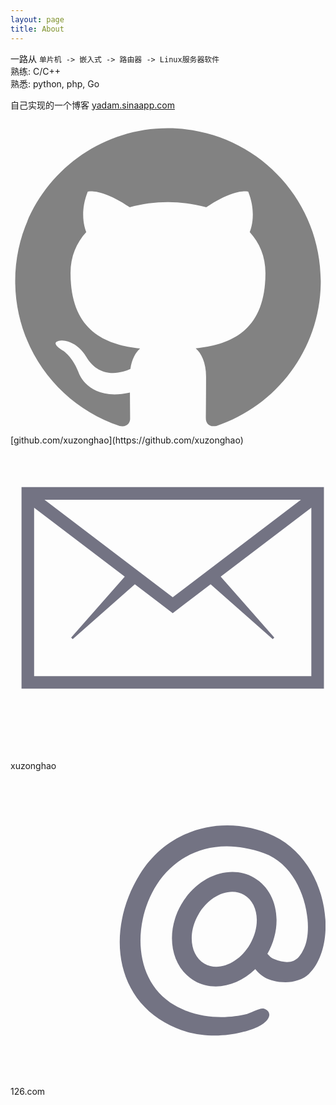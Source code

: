 ```yaml
---
layout: page
title: About
---
```


一路从 `单片机 -> 嵌入式 -> 路由器 -> Linux服务器软件`  
熟练: C/C++  
熟悉: python, php, Go  

自己实现的一个博客 [yadam.sinaapp.com](http://yadam.sinaapp.com)  

<span class="icon icon--github">
	<svg viewBox="0 0 16 16">
	<path fill="#828282" d="M7.999,0.431c-4.285,0-7.76,3.474-7.76,7.761 c0,3.428,2.223,6.337,5.307,7.363c0.388,0.071,0.53-0.168,0.53-0.374c0-0.184-0.007-0.672-0.01-1.32 c-2.159,0.469-2.614-1.04-2.614-1.04c-0.353-0.896-0.862-1.135-0.862-1.135c-0.705-0.481,0.053-0.472,0.053-0.472 c0.779,0.055,1.189,0.8,1.189,0.8c0.692,1.186,1.816,0.843,2.258,0.645c0.071-0.502,0.271-0.843,0.493-1.037 C4.86,11.425,3.049,10.76,3.049,7.786c0-0.847,0.302-1.54,0.799-2.082C3.768,5.507,3.501,4.718,3.924,3.65 c0,0,0.652-0.209,2.134,0.796C6.677,4.273,7.34,4.187,8,4.184c0.659,0.003,1.323,0.089,1.943,0.261 c1.482-1.004,2.132-0.796,2.132-0.796c0.423,1.068,0.157,1.857,0.077,2.054c0.497,0.542,0.798,1.235,0.798,2.082 c0,2.981-1.814,3.637-3.543,3.829c0.279,0.24,0.527,0.713,0.527,1.437c0,1.037-0.01,1.874-0.01,2.129 c0,0.208,0.14,0.449,0.534,0.373c3.081-1.028,5.302-3.935,5.302-7.362C15.76,3.906,12.285,0.431,7.999,0.431z"></path>
	</svg>
</span> 
[github.com/xuzonghao](https://github.com/xuzonghao)
<br/>
<span class="icon icon--github">
<svg viewBox="0 0 16 16">
    <g class="transform-group">
      <g transform="translate(-2, 13) scale(1, -1) scale(0.02, 0.02)">
        <path d="M128 544v-512h768v512h-768zM512 264.2l-325.6 247.8h651.2l-325.6-247.8zM160 64v427.8l230.2-175.2-136.2-154.6 4-4 157.8 139.2 96.2-73.2 96.2 73.2 157.8-139.2 4 4-136.2 154.8 230.2 175v-427.8h-704z" fill="#737383"></path>
      </g>
    </g>
</svg>
</span> 
xuzonghao<span class="icon icon--github">
<svg viewBox="0 0 16 16">
	<g class="transform-group">
	  <g transform="translate(-1, 15) scale(1, -1) scale(0.023, 0.023)">
	    <path d="M702.446493 204.037415c-11.831466-11.655458-32.94432-18.376533-51.439556-18.376533-39.786145 0-57.759495 17.311271-66.970274 28.936029-38.655392-37.607526-92.507904-49.921993-134.25675-25.818015-52.423977 30.266327-65.47727 105.798605-29.157064 168.70533 36.31816 62.908772 108.258633 89.367377 160.682609 59.103096 52.42193-30.268374 65.47727-105.798605 29.157064-168.707376 1.236154 2.143826 4.729721-6.867408 14.684444-10.960633 46.50108-19.119453 58.149375 7.150864 65.762773 21.921265 24.961508 48.437176 1.856277 179.808202-87.683015 211.761961-109.289102 38.999223-192.868659-1.882883-236.618069-69.276806-52.18657-80.383772-54.800094-211.683167 39.32975-266.562055 60.891835-35.502585 128.249943-26.65201 155.524123-20.307512 12.887518 2.996241 33.769105 15.668865 41.764196 12.858866 20.190855-7.102768 15.754822-28.771277-21.921265-43.839461-11.110035-4.445242-105.711624-39.551808-197.288319 13.319353-115.331725 66.586534-125.288494 212.548884-55.378262 326.452073 66.569138 108.460224 195.791222 133.64379 296.508088 85.325317C745.216599 450.96427 769.876232 270.485803 702.446493 204.037415zM559.384194 378.616522c-31.454386 18.159592-76.581166-1.115404-100.794637-43.054585-24.213471-41.937135-18.343787-90.657766 13.110599-108.817358 31.454386-18.159592 76.581166 1.118474 100.794637 43.054585C596.70724 311.738345 590.839603 360.457954 559.384194 378.616522z" fill="#737383"></path>
	  </g>
   </g>
</g>
</svg>
</span> 126.com
